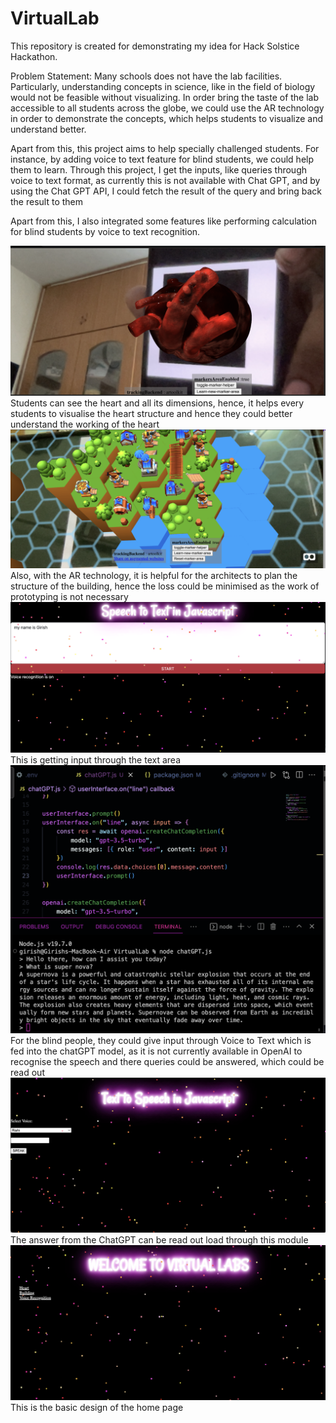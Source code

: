 # VirtualLab
This repository is created for demonstrating my idea for Hack Solstice Hackathon.

Problem Statement:
Many schools does not have the lab facilities. Particularly, understanding concepts in science, like in the field of biology would not be feasible without visualizing. In order bring the taste of the lab accessible to all students across the globe, we could use the AR technology in order to demonstrate the concepts, which helps students to visualize and understand better.

Apart from this, this project aims to help specially challenged students. For instance, by adding voice to text feature for blind students, we could help them to learn. Through this project, I get the inputs, like queries through voice to text format, as currently this is not available with Chat GPT, and by using the Chat GPT API, I could fetch the result of the query and bring back the result to them

Apart from this, I also integrated some features like performing calculation for blind students by voice to text recognition.

<img src="./Heart.png">
Students can see the heart and all its dimensions, hence, it helps every students to visualise the heart structure and hence they could better understand the working of the heart

<img src="./Building.png">
Also, with the AR technology, it is helpful for the architects to plan the structure of the building, hence the loss could be minimised as the work of prototyping is not necessary

<img src="./Voice to Text.png">
This is getting input through the text area

<img src="./CHATGPT.png">
For the blind people, they could give input through Voice to Text which is fed into the chatGPT model, as it is not currently available in OpenAI to recognise the speech and there queries could be answered, which could be read out

<img src="./TexttoSpeech.png">
The answer from the ChatGPT can be read out load through this module

<img src="./HomePage.png">
This is the basic design of the home page
